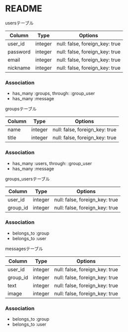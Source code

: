 # README

usersテーブル

|Column|Type|Options|
|------|----|-------|
|user_id|integer|null: false, foreign_key: true|
|password|integer|null: false, foreign_key: true|
|email|integer|null: false, foreign_key: true|
|nickname|integer|null: false, foreign_key: true|

### Association
- has_many :groups, through: :group_user
- has_many :message

groupsテーブル

|Column|Type|Options|
|------|----|-------|
|name|integer|null: false, foreign_key: true|
|title|integer|null: false, foreign_key: true|

### Association
- has_many :users, through: :group_user
- has_many :message


groups_usersテーブル

|Column|Type|Options|
|------|----|-------|
|user_id|integer|null: false, foreign_key: true|
|group_id|integer|null: false, foreign_key: true|

### Association
- belongs_to :group
- belongs_to :user


messagesテーブル

|Column|Type|Options|
|------|----|-------|
|user_id|integer|null: false, foreign_key: true|
|group_id|integer|null: false, foreign_key: true|
|text|integer|null: false, foreign_key: true|
|image|integer|null: false, foreign_key: true|

### Association
- belongs_to :group
- belongs_to :user


